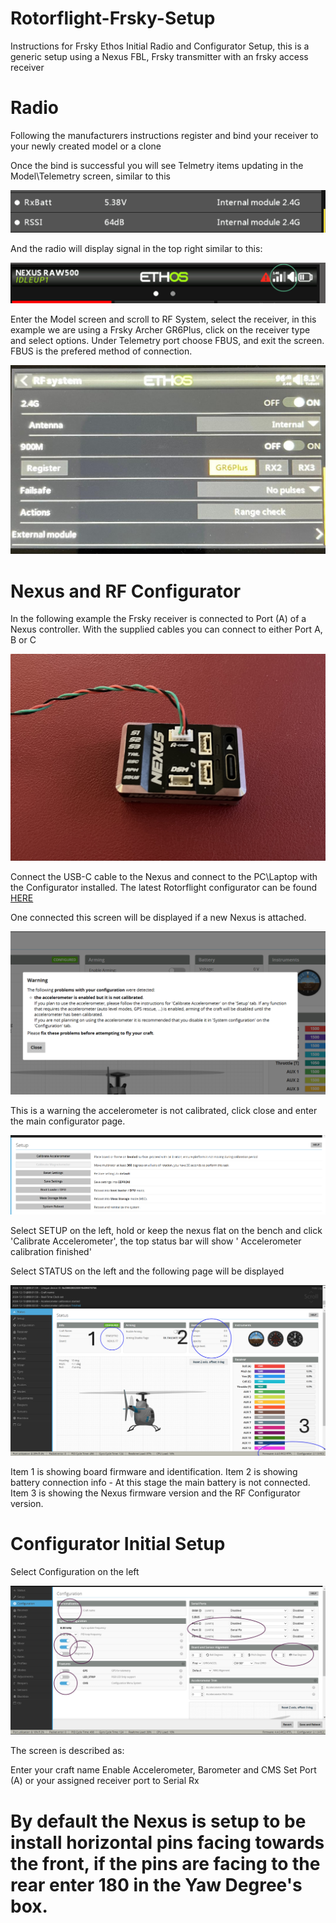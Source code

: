 # Rotorflight-Frsky-Setup
Instructions for Frsky Ethos Initial Radio and Configurator Setup, this is a generic setup using a Nexus FBL, Frsky transmitter with an frsky access receiver

# Radio

Following the manufacturers instructions register and bind your receiver to your newly created model or a clone

Once the bind is successful you will see Telmetry items updating in the Model\Telemetry screen, similar to this

![image](https://github.com/jimmy6616/Rotorflight-Frsky-Setup/blob/img/setup1.png)

And the radio will display signal in the top right similar to this:

![image](https://github.com/jimmy6616/Rotorflight-Frsky-Setup/blob/img/setup1-1.png)
 

Enter the Model screen and scroll to RF System, select the receiver, in this example we are using a Frsky Archer GR6Plus, click on the receiver type and select options. Under Telemetry port choose FBUS, and exit the screen. FBUS is the prefered method of connection.

![image](https://github.com/jimmy6616/Rotorflight-Frsky-Setup/blob/img/receiver-f.bus2.jpg)


# Nexus and RF Configurator

In the following example the Frsky receiver is connected to Port (A) of a Nexus controller. With the supplied cables you can connect to either Port A, B or C

![image](https://github.com/jimmy6616/Rotorflight-Frsky-Setup/blob/img/nexus1.jpg)

Connect the USB-C cable to the Nexus and connect to the PC\Laptop with the Configurator installed. The latest Rotorflight configurator can be found [HERE](https://github.com/rotorflight/rotorflight-firmware/releases)

One connected this screen will be displayed if a new Nexus is attached.

![image](https://github.com/jimmy6616/Rotorflight-Frsky-Setup/blob/img/setup-page1.png)

This is a warning the accelerometer is not calibrated, click close and enter the main configurator page. 

![image](https://github.com/jimmy6616/Rotorflight-Frsky-Setup/blob/img/setup-page2.png)


Select SETUP on the left, hold or keep the nexus flat on the bench and click 'Calibrate Accelerometer', the top status bar will show ' Accelerometer calibration finished'

Select STATUS on the left and the following page will be displayed

![image](https://github.com/jimmy6616/Rotorflight-Frsky-Setup/blob/img/setup-page3.png)

Item 1 is showing board firmware and identification.
Item 2 is showing battery connection info - At this stage the main battery is not connected.
Item 3 is showing the Nexus firmware version and the RF Configurator version.

# Configurator Initial Setup

Select Configuration on the left

![image](https://github.com/jimmy6616/Rotorflight-Frsky-Setup/blob/img/setup-page4.png)

The screen is described as:

Enter your craft name
Enable Accelerometer, Barometer and CMS
Set Port (A) or your assigned receiver port to Serial Rx
# By default the Nexus is setup to be install horizontal pins facing towards the front, if the pins are facing to the rear enter 180 in the Yaw Degree's box.















